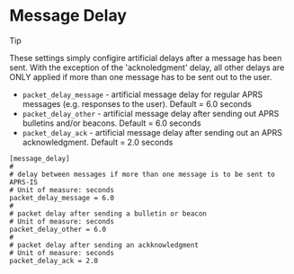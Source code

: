 # Message Delay

> [!TIP]
> These settings simply configire artificial delays after a message has been sent. With the exception of the 'acknoledgment' delay, all other delays are ONLY applied if more than one message has to be sent out to the user.

- ```packet_delay_message``` - artificial message delay for regular APRS messages (e.g. responses to the user). Default = 6.0 seconds 
- ```packet_delay_other``` - artificial message delay after sending out APRS bulletins and/or beacons. Default = 6.0 seconds 
- ```packet_delay_ack``` - artificial message delay after sending out an APRS acknowledgment. Default = 2.0 seconds 

```
[message_delay]
#
# delay between messages if more than one message is to be sent to APRS-IS
# Unit of measure: seconds
packet_delay_message = 6.0
#
# packet delay after sending a bulletin or beacon
# Unit of measure: seconds
packet_delay_other = 6.0
#
# packet delay after sending an ackknowledgment
# Unit of measure: seconds
packet_delay_ack = 2.0
```
